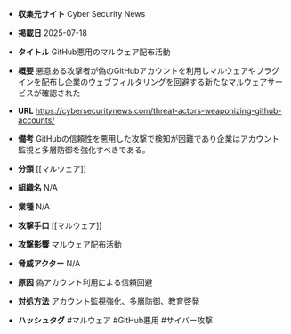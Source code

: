 - **収集元サイト**
Cyber Security News

- **掲載日**
2025-07-18

- **タイトル**
GitHub悪用のマルウェア配布活動

- **概要**
悪意ある攻撃者が偽のGitHubアカウントを利用しマルウェアやプラグインを配布し企業のウェブフィルタリングを回避する新たなマルウェアサービスが確認された

- **URL**
https://cybersecuritynews.com/threat-actors-weaponizing-github-accounts/

- **備考**
GitHubの信頼性を悪用した攻撃で検知が困難であり企業はアカウント監視と多層防御を強化すべきである。

- **分類**
[[マルウェア]]

- **組織名**
N/A

- **業種**
N/A

- **攻撃手口**
[[マルウェア]]

- **攻撃影響**
マルウェア配布活動

- **脅威アクター**
N/A

- **原因**
偽アカウント利用による信頼回避

- **対処方法**
アカウント監視強化、多層防御、教育啓発

- **ハッシュタグ**
#マルウェア #GitHub悪用 #サイバー攻撃
